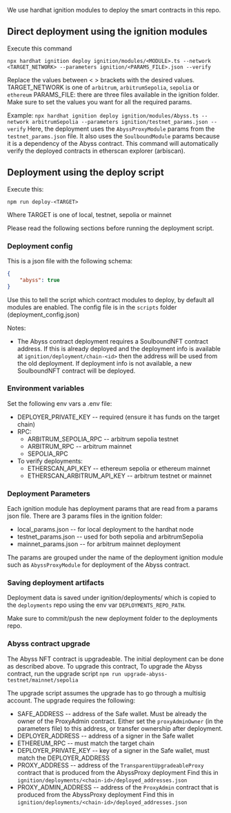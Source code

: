 We use hardhat ignition modules to deploy the smart contracts in this repo.

## Direct deployment using the ignition modules
Execute this command
```
npx hardhat ignition deploy ignition/modules/<MODULE>.ts --network <TARGET_NETWORK> --parameters ignition/<PARAMS_FILE>.json --verify
```
Replace the values between < > brackets with the desired values.
TARGET_NETWORK is one of `arbitrum`, `arbitrumSepolia`, `sepolia` or `ethereum`
PARAMS_FILE: there are three files available in the ignition folder. Make sure to set the values you want for all the required params.

Example:
`npx hardhat ignition deploy ignition/modules/Abyss.ts --network arbitrumSepolia --parameters ignition/testnet_params.json --verify`
Here, the deployment uses the `AbyssProxyModule` params from the `testnet_params.json` file. It also uses 
the `SoulboundModule` params because it is a dependency of the Abyss contract.
This command will automatically verify the deployed contracts in etherscan explorer (arbiscan).

## Deployment using the deploy script
Execute this:
```
npm run deploy-<TARGET> 
```
Where TARGET is one of local, testnet, sepolia or mainnet

Please read the following sections before running the deployment script.

### Deployment config
This is a json file with the following schema:
```json
{
    "abyss": true
}
```
Use this to tell the script which contract modules to deploy, by default all modules are enabled.
The config file is in the `scripts` folder (deployment_config.json)

Notes:
- The Abyss contract deployment requires a SoulboundNFT contract address. If this is already deployed 
  and the deployment info is available at `ignition/deployment/chain-<id>` then the address will be 
  used from the old deployment. If deployment info is not available, a new SoulboundNFT contract will 
  be deployed.

### Environment variables 
Set the following env vars a .env file:
- DEPLOYER_PRIVATE_KEY -- required (ensure it has funds on the target chain)
- RPC: 
  - ARBITRUM_SEPOLIA_RPC -- arbitrum sepolia testnet
  - ARBITRUM_RPC --  arbitrum mainnet
  - SEPOLIA_RPC
- To verify deployments: 
  - ETHERSCAN_API_KEY -- ethereum sepolia or ethereum mainnet
  - ETHERSCAN_ARBITRUM_API_KEY -- arbitrum testnet or mainnet

### Deployment Parameters 
Each ignition module has deployment params that are read from a params json file. 
There are 3 params files in the ignition folder:
- local_params.json -- for local deployment to the hardhat node
- testnet_params.json -- used for both sepolia and arbitrumSepolia
- mainnet_params.json -- for arbitrum mainnet deployment

The params are grouped under the name of the deployment ignition module such as `AbyssProxyModule` for 
deployment of the Abyss contract.

### Saving deployment artifacts
Deployment data is saved under ignition/deployments/<chain-id> which is copied 
to the `deployments` repo using the env var `DEPLOYMENTS_REPO_PATH`.

Make sure to commit/push the new deployment folder to the deployments repo.

### Abyss contract upgrade
The Abyss NFT contract is upgradeable. The initial deployment can be done as described above.
To upgrade this contract, 
To upgrade the Abyss contract, run the upgrade script 
`npm run upgrade-abyss-testnet/mainnet/sepolia`

The upgrade script assumes the upgrade has to go through a multisig account.
The upgrade requires the following:
- SAFE_ADDRESS -- address of the Safe wallet. Must be already the owner of the ProxyAdmin contract.
  Either set the `proxyAdminOwner` (in the parameters file) to this address, or transfer ownership after deployment.
- DEPLOYER_ADDRESS -- address of a signer in the Safe wallet
- ETHEREUM_RPC -- must match the target chain 
- DEPLOYER_PRIVATE_KEY -- key of a signer in the Safe wallet, must match the DEPLOYER_ADDRESS
- PROXY_ADDRESS -- address of the `TransparentUpgradeableProxy` contract that is produced from the AbyssProxy deployment
  Find this in `ignition/deployments/<chain-id>/deployed_addresses.json`
- PROXY_ADMIN_ADDRESS -- address of the `ProxyAdmin` contract that is produced from the AbyssProxy deployment
  Find this in `ignition/deployments/<chain-id>/deployed_addresses.json`
